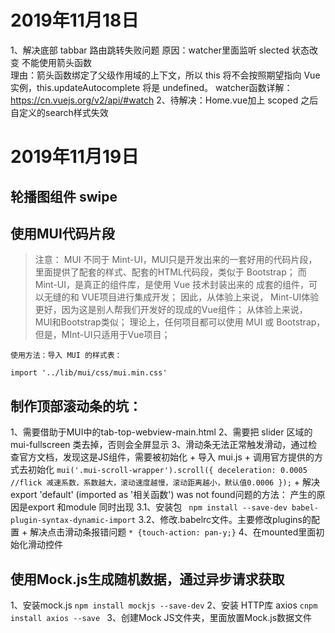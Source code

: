 # 2019年11月18日
1、解决底部 tabbar 路由跳转失败问题
    原因：watcher里面监听 slected 状态改变 不能使用箭头函数   
    理由：箭头函数绑定了父级作用域的上下文，所以 this 将不会按照期望指向 Vue 实例，this.updateAutocomplete 将是 undefined。
        watcher函数详解：https://cn.vuejs.org/v2/api/#watch
2、待解决：Home.vue加上 scoped 之后自定义的search样式失效

# 2019年11月19日
## 轮播图组件 swipe
## 使用MUI代码片段
>  注意： MUI 不同于 Mint-UI，MUI只是开发出来的一套好用的代码片段，里面提供了配套的样式、配套的HTML代码段，类似于 Bootstrap； 而 Mint-UI，是真正的组件库，是使用 Vue 技术封装出来的 成套的组件，可以无缝的和 VUE项目进行集成开发；
> 因此，从体验上来说， Mint-UI体验更好，因为这是别人帮我们开发好的现成的Vue组件；
> 从体验上来说， MUI和Bootstrap类似；
> 理论上，任何项目都可以使用 MUI 或 Bootstrap，但是，MInt-UI只适用于Vue项目；
    
    使用方法：导入 MUI 的样式表：
```
import '../lib/mui/css/mui.min.css'
```
## 制作顶部滚动条的坑：
1、需要借助于MUI中的tab-top-webview-main.html
2、需要把 slider 区域的 mui-fullscreen 类去掉，否则会全屏显示
3、滑动条无法正常触发滑动，通过检查官方文档，发现这是JS组件，需要被初始化
    + 导入 mui.js
    + 调用官方提供的方式去初始化
    ```
    mui('.mui-scroll-wrapper').scroll({
	deceleration: 0.0005 //flick 减速系数，系数越大，滚动速度越慢，滚动距离越小，默认值0.0006
});
    ```
    + 解决export 'default' (imported as '相关函数') was not found问题的方法：
      产生的原因是export 和module 同时出现
      3.1、安装包 ``` npm install --save-dev babel-plugin-syntax-dynamic-import```
      3.2、修改.babelrc文件。主要修改plugins的配置
    + 解决点击滑动条报错问题
      ```
      * {touch-action: pan-y;}
      ```
4、在mounted里面初始化滑动控件

## 使用Mock.js生成随机数据，通过异步请求获取
1、安装mock.js  ```npm install mockjs --save-dev```
2、安装 HTTP库 axios  ```cnpm install axios --save ```
3、创建Mock JS文件夹，里面放置Mock.js数据文件